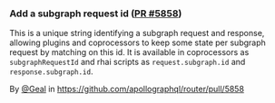 ### Add a subgraph request id ([PR #5858](https://github.com/apollographql/router/pull/5858))

This is a unique string identifying a subgraph request and response, allowing plugins and coprocessors to keep some state per subgraph request by matching on this id. It is available in coprocessors as `subgraphRequestId` and rhai scripts as `request.subgraph.id` and `response.subgraph.id`.

By [@Geal](https://github.com/Geal) in https://github.com/apollographql/router/pull/5858